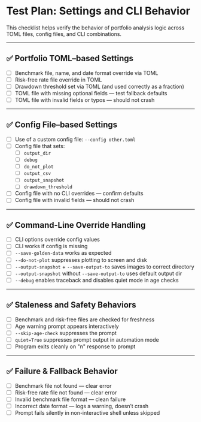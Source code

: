 # Test Plan: Settings and CLI Behavior

This checklist helps verify the behavior of portfolio analysis logic across TOML files, config files, and CLI combinations.

---

## ✅ Portfolio TOML–based Settings

- [ ] Benchmark file, name, and date format override via TOML
- [ ] Risk-free rate file override in TOML
- [ ] Drawdown threshold set via TOML (and used correctly as a fraction)
- [ ] TOML file with missing optional fields — test fallback defaults
- [ ] TOML file with invalid fields or typos — should not crash

---

## ✅ Config File–based Settings

- [ ] Use of a custom config file: `--config other.toml`
- [ ] Config file that sets:
  - [ ] `output_dir`
  - [ ] `debug`
  - [ ] `do_not_plot`
  - [ ] `output_csv`
  - [ ] `output_snapshot`
  - [ ] `drawdown_threshold`
- [ ] Config file with no CLI overrides — confirm defaults
- [ ] Config file with invalid fields — should not crash

---

## ✅ Command-Line Override Handling

- [ ] CLI options override config values
- [ ] CLI works if config is missing
- [ ] `--save-golden-data` works as expected
- [ ] `--do-not-plot` suppresses plotting to screen and disk
- [ ] `--output-snapshot` + `--save-output-to` saves images to correct directory
- [ ] `--output-snapshot` without `--save-output-to` uses default output dir
- [ ] `--debug` enables traceback and disables quiet mode in age checks

---

## ✅ Staleness and Safety Behaviors

- [ ] Benchmark and risk-free files are checked for freshness
- [ ] Age warning prompt appears interactively
- [ ] `--skip-age-check` suppresses the prompt
- [ ] `quiet=True` suppresses prompt output in automation mode
- [ ] Program exits cleanly on "n" response to prompt

---

## ✅ Failure & Fallback Behavior

- [ ] Benchmark file not found — clear error
- [ ] Risk-free rate file not found — clear error
- [ ] Invalid benchmark file format — clean failure
- [ ] Incorrect date format — logs a warning, doesn’t crash
- [ ] Prompt fails silently in non-interactive shell unless skipped
